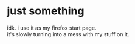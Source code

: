 # just something
idk. i use it as my firefox start page.<br/>
it's slowly turning into a mess with my stuff on it.
